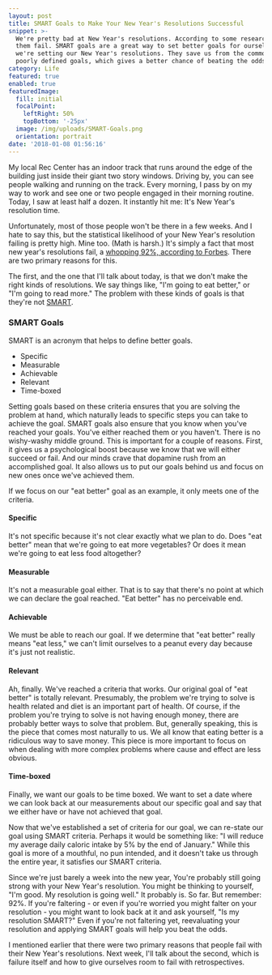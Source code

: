 ```yaml
---
layout: post
title: SMART Goals to Make Your New Year's Resolutions Successful
snippet: >-
  We're pretty bad at New Year's resolutions. According to some research, 92% of
  them fail. SMART goals are a great way to set better goals for ourselves when
  we're setting our New Year's resolutions. They save us from the common trap of
  poorly defined goals, which gives a better chance of beating the odds.
category: Life
featured: true
enabled: true
featuredImage:
  fill: initial
  focalPoint:
    leftRight: 50%
    topBottom: '-25px'
  image: /img/uploads/SMART-Goals.png
  orientation: portrait
date: '2018-01-08 01:56:16'
---
```

My local Rec Center has an indoor track that runs around the edge of the building just inside their giant two story windows. Driving by, you can see people walking and running on the track. Every morning, I pass by on my way to work and see one or two people engaged in their morning routine. Today, I saw at least half a dozen. It instantly hit me: It's New Year's resolution time. 

Unfortunately, most of those people won't be there in a few weeks. And I hate to say this, but the statistical likelihood of your New Year's resolution failing is pretty high. Mine too. (Math is harsh.)  It's simply a fact that most new year's resolutions fail, a [whopping 92%, according to Forbes](https://www.forbes.com/sites/dandiamond/2013/01/01/just-8-of-people-achieve-their-new-years-resolutions-heres-how-they-did-it/#6914fa60596b). There are two primary reasons for this.

The first, and the one that I'll talk about today, is that we don't make the right kinds of resolutions. We say things like, "I'm going to eat better," or "I'm going to read more." The problem with these kinds of goals is that they're not [SMART](https://en.wikipedia.org/wiki/SMART_criteria).

### SMART Goals

SMART is an acronym that helps to define better goals. 

* Specific
* Measurable
* Achievable
* Relevant
* Time-boxed

Setting goals based on these criteria ensures that you are solving the problem at hand, which naturally leads to specific steps you can take to achieve the goal. SMART goals also ensure that you know when you've reached your goals. You've either reached them or you haven't. There is no wishy-washy middle ground. This is important for a couple of reasons. First, it gives us a psychological boost because we know that we will either succeed or fail. And our minds crave that dopamine rush from an accomplished goal. It also allows us to put our goals behind us and focus on new ones once we've achieved them.

If we focus on our "eat better" goal as an example, it only meets one of the criteria.

#### Specific

It's not specific because it's not clear exactly what we plan to do. Does "eat better" mean that we're going to eat more vegetables? Or does it mean we're going to eat less food altogether?

#### Measurable

It's not a measurable goal either. That is to say that there's no point at which we can declare the goal reached. "Eat better" has no perceivable end.

#### Achievable

We must be able to reach our goal. If we determine that "eat better" really means "eat less," we can't limit ourselves to a peanut every day because it's just not realistic.

#### Relevant

Ah, finally. We've reached a criteria that works. Our original goal of "eat better" is totally relevant. Presumably, the problem we're trying to solve is health related and diet is an important part of health. Of course, if the problem you're trying to solve is not having enough money, there are probably better ways to solve that problem. But, generally speaking, this is the piece that comes most naturally to us. We all know that eating better is a ridiculous way to save money. This piece is more important to focus on when dealing with more complex problems where cause and effect are less obvious.

#### Time-boxed

Finally, we want our goals to be time boxed. We want to set a date where we can look back at our measurements about our specific goal and say that we either have or have not achieved that goal.

Now that we've established a set of criteria for our goal, we can re-state our goal using SMART criteria. Perhaps it would be something like: "I will reduce my average daily caloric intake by 5% by the end of January."  While this goal is more of a mouthful, no pun intended, and it doesn't take us through the entire year, it satisfies our SMART criteria. 

Since we're just barely a week into the new year, You're probably still going strong with your New Year's resolution. You might be thinking to yourself, "I'm good. My resolution is going well." It probably is. So far. But remember: 92%. If you're faltering - or even if you're worried you might falter on your resolution - you might want to look back at it and ask yourself, "Is my resolution SMART?" Even if you're not faltering yet, reevaluating your resolution and applying SMART goals will help you beat the odds. 

I mentioned earlier that there were two primary reasons that people fail with their New Year's resolutions. Next week, I'll talk about the second, which is failure itself and how to give ourselves room to fail with retrospectives.

